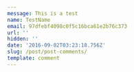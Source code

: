 ```yaml
---
message: This is a test
name: TestName
email: 97dfebf4098c0f5c16bca61e2b76c373
url: ''
hidden: ''
date: '2016-09-02T03:23:18.756Z'
slug: /post/post-comments/
template: comment
---
```

